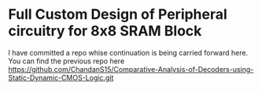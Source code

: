# Full Custom Design of Peripheral circuitry for 8x8 SRAM Block

I have committed a repo whise continuation is being carried forward here.
You can find the previous repo here https://github.com/ChandanS15/Comparative-Analysis-of-Decoders-using-Static-Dynamic-CMOS-Logic.git

